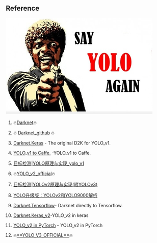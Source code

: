 ## Reference

![img](./sayit.jpg)

1. 🔥[Darknet](https://pjreddie.com/darknet/)🔥

2. 🔥 [Darknet_github](https://github.com/pjreddie/darknet) 🔥

3. [Darknet.Keras](https://github.com/sunshineatnoon/Darknet.keras) - The original D2K for YOLO_v1.

4. [YOLO_v1 to Caffe.](https://github.com/xingwangsfu/caffe-yolo) -YOLO_v1 to Caffe.

5. [目标检测|YOLO原理与实现_yolo_v1](https://zhuanlan.zhihu.com/p/32525231)

6. 🔥[YOLO_v2_official](https://pjreddie.com/darknet/yolov2/)🔥

7. [目标检测|YOLOv2原理与实现(附YOLOv3)](https://zhuanlan.zhihu.com/p/35325884)

8. [YOLO升级版：YOLOv2和YOLO9000解析](https://zhuanlan.zhihu.com/p/25052190)

9. [Darknet.Tensorflow](https://github.com/thtrieu/darkflow)- Darknet directly to Tensorflow.

10. [Darknet.Keras_v2](https://github.com/allanzelener/YAD2K)-YOLO_v2 in keras

11. [YOLO_v2 in PyTorch](https://github.com/longcw/yolo2-pytorch) - YOLO_v2 in PyTorch

12. 🔥[==YOLO_V3_OFFICIAL==](https://pjreddie.com/darknet/yolo/)🔥

    

    

